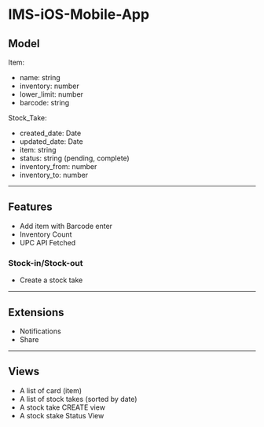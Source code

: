 # IMS-iOS-Mobile-App

## Model

Item:

- name: string
- inventory: number
- lower_limit: number
- barcode: string

Stock_Take:

- created_date: Date
- updated_date: Date
- item: string
- status: string (pending, complete)
- inventory_from: number
- inventory_to: number

---

## Features

- Add item with Barcode enter
- Inventory Count
- UPC API Fetched

### Stock-in/Stock-out

- Create a stock take

---

## Extensions

- Notifications
- Share

---

## Views

- A list of card (item)
- A list of stock takes (sorted by date)
- A stock take CREATE view
- A stock stake Status View
